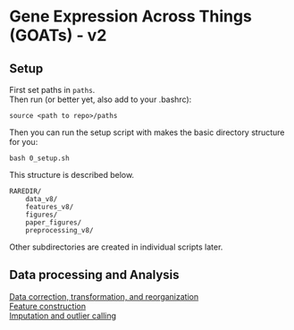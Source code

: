 Gene Expression Across Things (GOATs) - v2 
=====================================

Setup
-----
First set paths in `paths`.  
Then run (or better yet, also add to your .bashrc):
```
source <path to repo>/paths
```

Then you can run the setup script with makes the basic directory structure for you:
```
bash 0_setup.sh
```
This structure is described below.
```
RAREDIR/
	data_v8/
	features_v8/
	figures/
	paper_figures/
	preprocessing_v8/
```

Other subdirectories are created in individual scripts later.

Data processing and Analysis
----------------------------
[Data correction, transformation, and reorganization](correction.md)  
[Feature construction](features.md)  
[Imputation and outlier calling](outlier_calling.md)  
